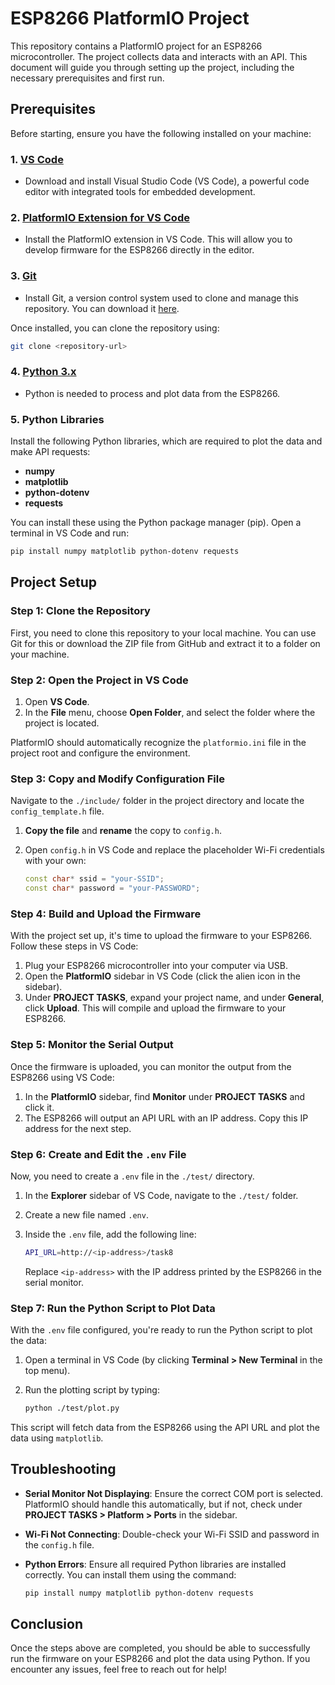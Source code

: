 # ESP8266 PlatformIO Project

This repository contains a PlatformIO project for an ESP8266 microcontroller. The project collects data and interacts with an API. This document will guide you through setting up the project, including the necessary prerequisites and first run.

## Prerequisites

Before starting, ensure you have the following installed on your machine:

### 1. [VS Code](https://code.visualstudio.com/)

- Download and install Visual Studio Code (VS Code), a powerful code editor with integrated tools for embedded development.

### 2. [PlatformIO Extension for VS Code](https://platformio.org/install/ide?install=vscode)

- Install the PlatformIO extension in VS Code. This will allow you to develop firmware for the ESP8266 directly in the editor.

### 3. [Git](https://git-scm.com/)

- Install Git, a version control system used to clone and manage this repository. You can download it [here](https://git-scm.com/).

Once installed, you can clone the repository using:

```bash
git clone <repository-url>
```

### 4. [Python 3.x](https://www.python.org/)

- Python is needed to process and plot data from the ESP8266.

### 5. Python Libraries

Install the following Python libraries, which are required to plot the data and make API requests:

- **numpy**
- **matplotlib**
- **python-dotenv**
- **requests**

You can install these using the Python package manager (pip). Open a terminal in VS Code and run:

```bash
pip install numpy matplotlib python-dotenv requests
```

## Project Setup

### Step 1: Clone the Repository

First, you need to clone this repository to your local machine. You can use Git for this or download the ZIP file from GitHub and extract it to a folder on your machine.

### Step 2: Open the Project in VS Code

1. Open **VS Code**.
2. In the **File** menu, choose **Open Folder**, and select the folder where the project is located.

PlatformIO should automatically recognize the `platformio.ini` file in the project root and configure the environment.

### Step 3: Copy and Modify Configuration File

Navigate to the `./include/` folder in the project directory and locate the `config_template.h` file.

1. **Copy the file** and **rename** the copy to `config.h`.
2. Open `config.h` in VS Code and replace the placeholder Wi-Fi credentials with your own:

   ```cpp
   const char* ssid = "your-SSID";
   const char* password = "your-PASSWORD";
   ```

### Step 4: Build and Upload the Firmware

With the project set up, it's time to upload the firmware to your ESP8266. Follow these steps in VS Code:

1. Plug your ESP8266 microcontroller into your computer via USB.
2. Open the **PlatformIO** sidebar in VS Code (click the alien icon in the sidebar).
3. Under **PROJECT TASKS**, expand your project name, and under **General**, click **Upload**. This will compile and upload the firmware to your ESP8266.

### Step 5: Monitor the Serial Output

Once the firmware is uploaded, you can monitor the output from the ESP8266 using VS Code:

1. In the **PlatformIO** sidebar, find **Monitor** under **PROJECT TASKS** and click it.
2. The ESP8266 will output an API URL with an IP address. Copy this IP address for the next step.

### Step 6: Create and Edit the `.env` File

Now, you need to create a `.env` file in the `./test/` directory.

1. In the **Explorer** sidebar of VS Code, navigate to the `./test/` folder.
2. Create a new file named `.env`.
3. Inside the `.env` file, add the following line:

   ```bash
   API_URL=http://<ip-address>/task8
   ```

   Replace `<ip-address>` with the IP address printed by the ESP8266 in the serial monitor.

### Step 7: Run the Python Script to Plot Data

With the `.env` file configured, you're ready to run the Python script to plot the data:

1. Open a terminal in VS Code (by clicking **Terminal > New Terminal** in the top menu).
2. Run the plotting script by typing:

   ```bash
   python ./test/plot.py
   ```

This script will fetch data from the ESP8266 using the API URL and plot the data using `matplotlib`.

## Troubleshooting

- **Serial Monitor Not Displaying**: Ensure the correct COM port is selected. PlatformIO should handle this automatically, but if not, check under **PROJECT TASKS > Platform > Ports** in the sidebar.
- **Wi-Fi Not Connecting**: Double-check your Wi-Fi SSID and password in the `config.h` file.
- **Python Errors**: Ensure all required Python libraries are installed correctly. You can install them using the command:

  ```bash
  pip install numpy matplotlib python-dotenv requests
  ```

## Conclusion

Once the steps above are completed, you should be able to successfully run the firmware on your ESP8266 and plot the data using Python. If you encounter any issues, feel free to reach out for help!

